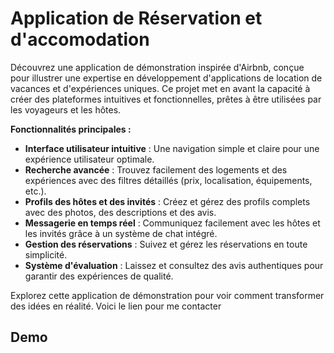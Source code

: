 
# Application de Réservation et d'accomodation 

Découvrez une application de démonstration inspirée d'Airbnb, conçue pour illustrer une expertise en développement d'applications de location de vacances et d'expériences uniques. Ce projet met en avant la capacité à créer des plateformes intuitives et fonctionnelles, prêtes à être utilisées par les voyageurs et les hôtes.

**Fonctionnalités principales :**

- **Interface utilisateur intuitive** : Une navigation simple et claire pour une expérience utilisateur optimale.
- **Recherche avancée** : Trouvez facilement des logements et des expériences avec des filtres détaillés (prix, localisation, équipements, etc.).
- **Profils des hôtes et des invités** : Créez et gérez des profils complets avec des photos, des descriptions et des avis.
- **Messagerie en temps réel** : Communiquez facilement avec les hôtes et les invités grâce à un système de chat intégré.
- **Gestion des réservations** : Suivez et gérez les réservations en toute simplicité.
- **Système d'évaluation** : Laissez et consultez des avis authentiques pour garantir des expériences de qualité.

Explorez cette application de démonstration pour voir comment transformer des idées en réalité. Voici le lien pour me contacter 

## Demo


